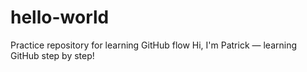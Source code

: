 # hello-world
Practice repository for learning GitHub flow
Hi, I'm Patrick — learning GitHub step by step!
